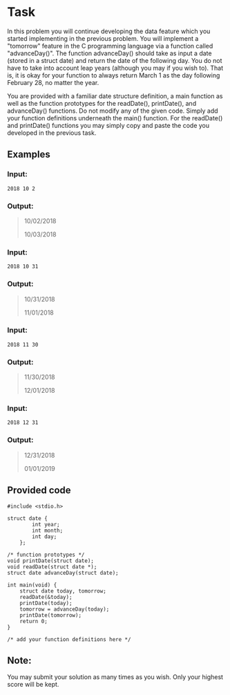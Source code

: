 # Task

In this problem you will continue developing the data feature which you started implementing in the previous problem. You will implement a "tomorrow" feature in the C programming language via a function called "advanceDay()". The function advanceDay() should take as input a date (stored in a struct date) and return the date of the following day. You do not have to take into account leap years (although you may if you wish to). That is, it is okay for your function to always return March 1 as the day following February 28, no matter the year.

You are provided with a familiar date structure definition, a main function as well as the function prototypes for the readDate(), printDate(), and advanceDay() functions. Do not modify any of the given code. Simply add your function definitions underneath the main() function. For the readDate() and printDate() functions you may simply copy and paste the code you developed in the previous task.

## Examples

### Input:
```
2018 10 2
```

### Output:

>10/02/2018
>
>10/03/2018

### Input:
```
2018 10 31
```

### Output:

>10/31/2018
>
>11/01/2018

### Input:
```
2018 11 30
```

### Output:

>11/30/2018
>
>12/01/2018                                                                      

### Input:
```
2018 12 31
```

### Output:

>12/31/2018
>
>01/01/2019

## Provided code

```
#include <stdio.h>

struct date {
        int year;
        int month;
        int day;
    };

/* function prototypes */
void printDate(struct date);
void readDate(struct date *);
struct date advanceDay(struct date);

int main(void) {
	struct date today, tomorrow;
	readDate(&today);
	printDate(today);
	tomorrow = advanceDay(today);
	printDate(tomorrow);
	return 0;
}

/* add your function definitions here */
```

## Note:

You may submit your solution as many times as you wish. Only your highest score will be kept.